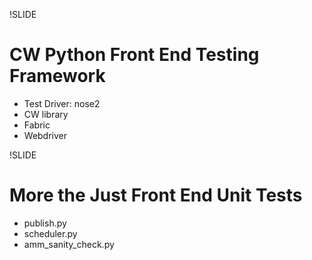 !SLIDE

# CW Python Front End Testing Framework #

 * Test Driver: nose2
 * CW library
 * Fabric
 * Webdriver

!SLIDE

# More the Just Front End Unit Tests #

 * publish.py
 * scheduler.py
 * amm_sanity_check.py


